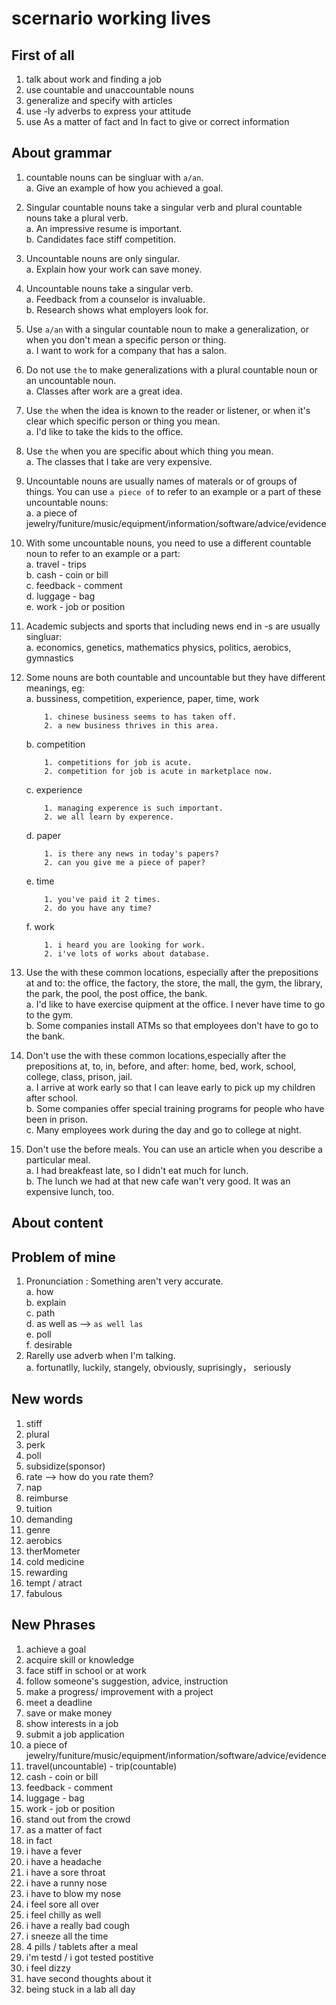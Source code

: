 # scernario working lives

## First of all

1. talk about work and finding a job
2. use countable and unaccountable nouns
3. generalize and specify with articles
4. use -ly adverbs to express your attitude
5. use As a matter of fact and In fact to give or correct information

## About grammar

1. countable nouns can be singluar with `a/an`.  
    a. Give an example of how you achieved a goal.  

2. Singular countable nouns take a singular verb and plural countable nouns take a plural verb.  
    a. An impressive resume is important.  
    b. Candidates face stiff competition.  

3. Uncountable nouns are only singular.  
    a. Explain how your work can save money.  

4. Uncountable nouns take a singular verb.  
    a. Feedback from a counselor is invaluable.  
    b. Research shows what employers look for.  

5. Use `a/an` with a singular countable noun to make a generalization, or when you don't mean a specific person or thing.  
    a. I want to work for a company that has a salon.  

6. Do not use `the` to make generalizations with a plural countable noun or an uncountable noun.  
    a. Classes after work are a great idea.  

7. Use `the` when the idea is known to the reader or listener, or when it's clear which specific person or thing you mean.  
    a. I'd like to take the kids to the office.  

8. Use `the` when you are specific about which thing you mean.  
    a. The classes that I take are very expensive.  

9. Uncountable nouns are usually names of materals or of groups of things. You can use `a piece of` to refer to an example or a part of these uncountable nouns:  
    a. a piece of jewelry/funiture/music/equipment/information/software/advice/evidence  

10. With some uncountable nouns, you need to use a different countable noun to refer to an example or a part:  
    a. travel - trips  
    b. cash - coin or bill  
    c. feedback - comment  
    d. luggage - bag  
    e. work - job or position  

11. Academic subjects and sports that including news end in -s are usually singluar:  
    a. economics, genetics, mathematics physics, politics, aerobics, gymnastics  

12. Some nouns are both countable and uncountable but they have different meanings, eg:  
    a. bussiness, competition, experience, paper, time, work  

    ```shell
        1. chinese business seems to has taken off.  
        2. a new business thrives in this area.  
    ```

    b. competition  

    ```shell
        1. competitions for job is acute.  
        2. competition for job is acute in marketplace now.  
    ```

    c. experience  

    ```shell
        1. managing experence is such important.  
        2. we all learn by experence.  
    ```

    d. paper  

    ```shell
        1. is there any news in today's papers?  
        2. can you give me a piece of paper?  
    ```

    e. time  

    ```shell
        1. you've paid it 2 times.  
        2. do you have any time?  
    ```

    f. work  

    ```shell
        1. i heard you are looking for work.  
        2. i've lots of works about database.
    ```

13. Use the with these common locations, especially after the prepositions at and to: the office, the factory, the store, the mall, the gym, the library, the park, the pool, the post office, the bank.  
    a. I'd like to have exercise quipment at the office. I never have time to go to the gym.  
    b. Some companies install ATMs so that employees don't have to go to the bank.  

14. Don't use the with these common locations,especially after the prepositions at, to, in, before, and after: home, bed, work, school, college, class, prison, jail.  
    a. I arrive at work early so that I can leave early to pick up my children after school.  
    b. Some companies offer special training programs for people who have been in prison.  
    c. Many employees work during the day and go to college at night.  

15. Don't use the before meals. You can use an article when you describe a particular meal.  
    a. I had breakfeast late, so I didn't eat much for lunch.  
    b. The lunch we had at that new cafe wan't very good. It was an expensive lunch, too.  

## About content

## Problem of mine  

1. Pronunciation : Something aren't very accurate.  
    a. how  
    b. explain  
    c. path  
    d. as well as --> `as well las`  
    e. poll  
    f. desirable  
2. Rarelly use adverb when I'm talking.  
    a. fortunatlly, luckily, stangely, obviously, suprisingly， seriously  

## New words

1. stiff  
2. plural
3. perk
4. poll
5. subsidize(sponsor)
6. rate --> how do you rate them?
7. nap
8. reimburse
9. tuition
10. demanding
11. genre
12. aerobics  
13. therMometer
14. cold medicine
15. rewarding
16. tempt / atract
17. fabulous

## New Phrases

1. achieve a goal
2. acquire skill or knowledge
3. face stiff in school or at work
4. follow someone's suggestion, advice, instruction
5. make a progress/ improvement with a project
6. meet a deadline
7. save or make money
8. show interests in a job
9. submit a job application
10. a piece of jewelry/funiture/music/equipment/information/software/advice/evidence
11. travel(uncountable) - trip(countable)
12. cash - coin or bill
13. feedback - comment
14. luggage - bag
15. work - job or position
16. stand out from the crowd
17. as a matter of fact
18. in fact
19. i have a fever
20. i have a headache
21. i have a sore throat
22. i have a runny nose
23. i have to blow my nose
24. i feel sore all over
25. i feel chilly as well
26. i have a really bad cough
27. i sneeze all the time
28. 4 pills / tablets after a meal
29. i'm testd / i got tested postitive
30. i feel dizzy
31. have second thoughts about it
32. being stuck in a lab all day
